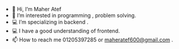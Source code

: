 - 👋 Hi, I’m Maher Atef
- 👀 I’m interested in programming , problem solving.
- 💻 I’m specializing in backend .
- 💻 I have a good understanding of frontend.
- 📫 How to reach me 01205397285 or maheratef600@gmail.com .
<!---
maheratef74/maheratef74 is a ✨ special ✨ repository because its `README.md` (this file) appears on your GitHub profile.
You can click the Preview link to take a look at your changes.
--->
